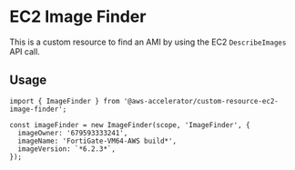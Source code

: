 # EC2 Image Finder

This is a custom resource to find an AMI by using the EC2 `DescribeImages` API call.

## Usage

    import { ImageFinder } from '@aws-accelerator/custom-resource-ec2-image-finder';

    const imageFinder = new ImageFinder(scope, 'ImageFinder', {
      imageOwner: '679593333241',
      imageName: 'FortiGate-VM64-AWS build*',
      imageVersion: `*6.2.3*`,
    });
